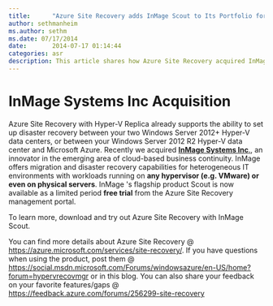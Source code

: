 ```yaml
---
title:      "Azure Site Recovery adds InMage Scout to Its Portfolio for Any Virtual and Physical Workload Disaster Recovery"
author: sethmanheim
ms.author: sethm
ms.date: 07/17/2014
date:       2014-07-17 01:14:44
categories: asr
description: This article shares how Azure Site Recovery acquired InMage Systems Inc. 
---
```

# InMage Systems Inc Acquisition

Azure Site Recovery with Hyper-V Replica already supports the ability to set up disaster recovery between your two Windows Server 2012+ Hyper-V data centers, or between your Windows Server 2012 R2 Hyper-V data center and Microsoft Azure. Recently we acquired [**InMage Systems Inc**.](https://blogs.microsoft.com/blog/2014/07/11/microsoft-acquires-inmage-better-business-continuity-with-azure/), an innovator in the emerging area of cloud-based business continuity. InMage offers migration and disaster recovery capabilities for heterogeneous IT environments with workloads running on **any hypervisor (e.g. VMware) or even on physical servers**. InMage 's flagship product Scout is now available as a limited period **free trial** from the Azure Site Recovery management portal. 

To learn more, download and try out Azure Site Recovery with InMage Scout.

You can find more details about Azure Site Recovery @ <https://azure.microsoft.com/services/site-recovery/>. If you have questions when using the product, post them @ <https://social.msdn.microsoft.com/Forums/windowsazure/en-US/home?forum=hypervrecovmgr> or in this blog. You can also share your feedback on your favorite features/gaps @ <https://feedback.azure.com/forums/256299-site-recovery>
